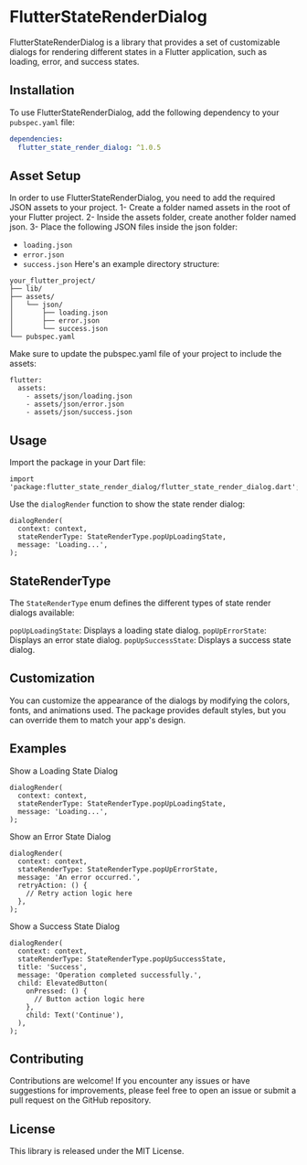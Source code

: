 # FlutterStateRenderDialog

FlutterStateRenderDialog is a library that provides a set of customizable dialogs for rendering
different states in a Flutter application, such as loading, error, and success states.

## Installation

To use FlutterStateRenderDialog, add the following dependency to your `pubspec.yaml` file:

```yaml
dependencies:
  flutter_state_render_dialog: ^1.0.5
```


## Asset Setup

In order to use FlutterStateRenderDialog, you need to add the required JSON assets to your project.
1- Create a folder named assets in the root of your Flutter project.
2- Inside the assets folder, create another folder named json.
3- Place the following JSON files inside the json folder:
- `loading.json`
- `error.json`
- `success.json`
Here's an example directory structure:
```
your_flutter_project/
├── lib/
├── assets/
│   └── json/
│       ├── loading.json
│       ├── error.json
│       └── success.json
└── pubspec.yaml
```

Make sure to update the pubspec.yaml file of your project to include the assets:

```
flutter:
  assets:
    - assets/json/loading.json
    - assets/json/error.json
    - assets/json/success.json
```

## Usage

Import the package in your Dart file:

```
import 'package:flutter_state_render_dialog/flutter_state_render_dialog.dart';
```

Use the `dialogRender` function to show the state render dialog:

```
dialogRender(
  context: context,
  stateRenderType: StateRenderType.popUpLoadingState,
  message: 'Loading...',
);
```

## StateRenderType

The `StateRenderType` enum defines the different types of state render dialogs available:

`popUpLoadingState`: Displays a loading state dialog.
`popUpErrorState`: Displays an error state dialog.
`popUpSuccessState`: Displays a success state dialog.

## Customization
You can customize the appearance of the dialogs by modifying the colors, fonts, and animations used. The package provides default styles, but you can override them to match your app's design.

## Examples
Show a Loading State Dialog
```
dialogRender(
  context: context,
  stateRenderType: StateRenderType.popUpLoadingState,
  message: 'Loading...',
);
```
Show an Error State Dialog
```
dialogRender(
  context: context,
  stateRenderType: StateRenderType.popUpErrorState,
  message: 'An error occurred.',
  retryAction: () {
    // Retry action logic here
  },
);
```
Show a Success State Dialog
```
dialogRender(
  context: context,
  stateRenderType: StateRenderType.popUpSuccessState,
  title: 'Success',
  message: 'Operation completed successfully.',
  child: ElevatedButton(
    onPressed: () {
      // Button action logic here
    },
    child: Text('Continue'),
  ),
);
```

## Contributing

Contributions are welcome! If you encounter any issues or have suggestions for improvements, please
feel free to open an issue or submit a pull request on the GitHub repository.

## License

This library is released under the MIT License.
